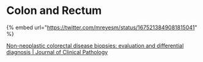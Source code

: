 # Colon and Rectum

{% embed url="https://twitter.com/mreyesm/status/1675213849081815041" %}

[Non-neoplastic colorectal disease biopsies: evaluation and differential diagnosis | Journal of Clinical Pathology](https://jcp.bmj.com/content/73/12/783)



